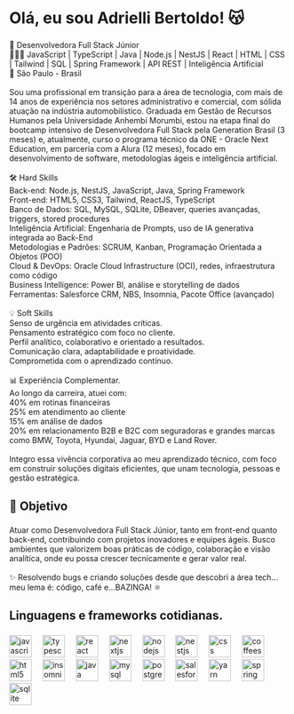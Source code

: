 <h1 align="left">Olá, eu sou Adrielli Bertoldo! 😽</h1>

###

<p align="left">🎯 Desenvolvedora Full Stack Júnior  <br>👩🏻‍💻 JavaScript | TypeScript | Java | Node.js | NestJS | React | HTML | CSS | Tailwind | SQL | Spring Framework | API REST | Inteligência Artificial  <br>📍 São Paulo - Brasil  <br><br>Sou uma profissional em transição para a área de tecnologia, com mais de 14 anos de experiência nos setores administrativo e comercial, com sólida atuação na indústria automobilístico. Graduada em Gestão de Recursos Humanos pela Universidade Anhembi Morumbi, estou na etapa final do bootcamp intensivo de Desenvolvedora Full Stack pela Generation Brasil (3 meses) e, atualmente, curso o programa técnico da ONE - Oracle Next Education, em parceria com a Alura (12 meses), focado em desenvolvimento de software, metodologias ágeis e inteligência artificial.<br><br>🛠️ Hard Skills<br>Back-end: Node.js, NestJS, JavaScript, Java, Spring Framework<br>Front-end: HTML5, CSS3, Tailwind, ReactJS, TypeScript<br>Banco de Dados: SQL, MySQL, SQLite, DBeaver, queries avançadas, triggers, stored procedures<br>Inteligência Artificial: Engenharia de Prompts, uso de IA generativa integrada ao Back-End<br>Metodologias e Padrões: SCRUM, Kanban, Programação Orientada a Objetos (POO)<br>Cloud & DevOps: Oracle Cloud Infrastructure (OCI), redes, infraestrutura como código<br>Business Intelligence: Power BI, análise e storytelling de dados<br>Ferramentas: Salesforce CRM, NBS, Insomnia, Pacote Office (avançado)<br><br>💡 Soft Skills<br>Senso de urgência em atividades críticas.<br>Pensamento estratégico com foco no cliente.<br>Perfil analítico, colaborativo e orientado a resultados.<br>Comunicação clara, adaptabilidade e proatividade.<br>Comprometida com o aprendizado contínuo.<br><br>📊 Experiência Complementar.<br>Ao longo da carreira, atuei com:<br>40% em rotinas financeiras<br>25% em atendimento ao cliente<br>15% em análise de dados<br>20% em relacionamento B2B e B2C com seguradoras e grandes marcas como BMW, Toyota, Hyundai, Jaguar, BYD e Land Rover.<br><br>Integro essa vivência corporativa ao meu aprendizado técnico, com foco em construir soluções digitais eficientes, que unam tecnologia, pessoas e gestão estratégica.</p>

###

<h2 align="left">🚀 Objetivo</h2>

###

<p align="left">Atuar como Desenvolvedora Full Stack Júnior, tanto em front-end quanto back-end, contribuindo com projetos inovadores e equipes ágeis. Busco ambientes que valorizem boas práticas de código, colaboração e visão analítica, onde eu possa crescer tecnicamente e gerar valor real.<br><br>✨ Resolvendo bugs e criando soluções desde que descobri a área tech… meu lema é: código, café e...BAZINGA! ⚛️</p>

###

<h2 align="left">Linguagens e frameworks cotidianas.</h2>

###

<div align="left">
  <img src="https://cdn.jsdelivr.net/gh/devicons/devicon/icons/javascript/javascript-original.svg" height="40" alt="javascript logo"  />
  <img width="12" />
  <img src="https://cdn.jsdelivr.net/gh/devicons/devicon/icons/typescript/typescript-original.svg" height="40" alt="typescript logo"  />
  <img width="12" />
  <img src="https://cdn.jsdelivr.net/gh/devicons/devicon/icons/react/react-original.svg" height="40" alt="react logo"  />
  <img width="12" />
  <img src="https://cdn.jsdelivr.net/gh/devicons/devicon/icons/nextjs/nextjs-original.svg" height="40" alt="nextjs logo"  />
  <img width="12" />
  <img src="https://cdn.jsdelivr.net/gh/devicons/devicon/icons/nodejs/nodejs-original.svg" height="40" alt="nodejs logo"  />
  <img width="12" />
  <img src="https://cdn.jsdelivr.net/gh/devicons/devicon/icons/nestjs/nestjs-original.svg" height="40" alt="nestjs logo"  />
  <img width="12" />
  <img src="https://cdn.jsdelivr.net/gh/devicons/devicon/icons/css3/css3-original.svg" height="40" alt="css logo"  />
  <img width="12" />
  <img src="https://cdn.jsdelivr.net/gh/devicons/devicon/icons/coffeescript/coffeescript-original.svg" height="40" alt="coffeescript logo"  />
  <img width="12" />
  <img src="https://cdn.jsdelivr.net/gh/devicons/devicon/icons/html5/html5-original.svg" height="40" alt="html5 logo"  />
  <img width="12" />
  <img src="https://cdn.jsdelivr.net/gh/devicons/devicon/icons/insomnia/insomnia-original.svg" height="40" alt="insomnia logo"  />
  <img width="12" />
  <img src="https://cdn.jsdelivr.net/gh/devicons/devicon/icons/java/java-original.svg" height="40" alt="java logo"  />
  <img width="12" />
  <img src="https://cdn.jsdelivr.net/gh/devicons/devicon/icons/mysql/mysql-original.svg" height="40" alt="mysql logo"  />
  <img width="12" />
  <img src="https://cdn.jsdelivr.net/gh/devicons/devicon/icons/postgresql/postgresql-original.svg" height="40" alt="postgresql logo"  />
  <img width="12" />
  <img src="https://cdn.jsdelivr.net/gh/devicons/devicon/icons/salesforce/salesforce-original.svg" height="40" alt="salesforce logo"  />
  <img width="12" />
  <img src="https://cdn.jsdelivr.net/gh/devicons/devicon/icons/yarn/yarn-original.svg" height="40" alt="yarn logo"  />
  <img width="12" />
  <img src="https://cdn.jsdelivr.net/gh/devicons/devicon/icons/spring/spring-original.svg" height="40" alt="spring logo"  />
  <img width="12" />
  <img src="https://cdn.jsdelivr.net/gh/devicons/devicon/icons/sqlite/sqlite-original.svg" height="40" alt="sqlite logo"  />
</div>

###
